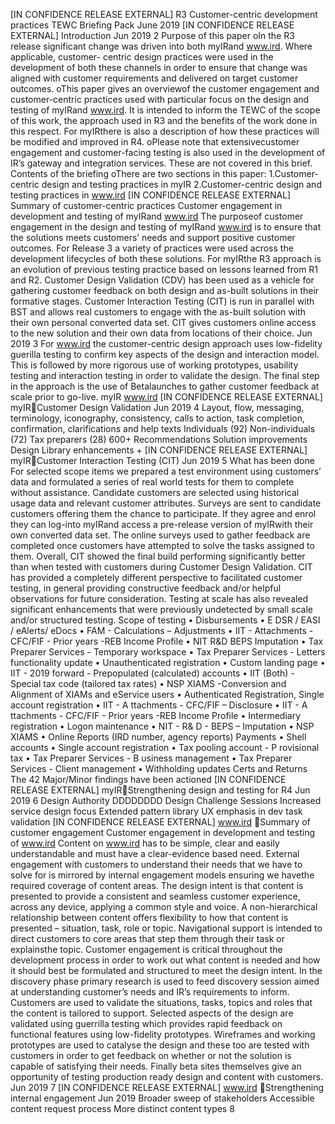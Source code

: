 \[IN CONFIDENCE RELEASE EXTERNAL\] R3 Customer-centric development practices TEWC Briefing Pack June 2019 \[IN CONFIDENCE RELEASE EXTERNAL\] Introduction Jun 2019 2 Purpose of this paper oIn the R3 release significant change was driven into both myIRand www.ird. Where applicable, customer- centric design practices were used in the development of both these channels in order to ensure that change was aligned with customer requirements and delivered on target customer outcomes. oThis paper gives an overviewof the customer engagement and customer-centric practices used with particular focus on the design and testing of myIRand www.ird. It is intended to inform the TEWC of the scope of this work, the approach used in R3 and the benefits of the work done in this respect. For myIRthere is also a description of how these practices will be modified and improved in R4. oPlease note that extensivecustomer engagement and customer-facing testing is also used in the development of IR’s gateway and integration services. These are not covered in this brief. Contents of the briefing oThere are two sections in this paper: 1.Customer-centric design and testing practices in myIR 2.Customer-centric design and testing practices in www.ird \[IN CONFIDENCE RELEASE EXTERNAL\] Summary of customer-centric practices Customer engagement in development and testing of myIRand www.ird The purposeof customer engagement in the design and testing of myIRand www.ird is to ensure that the solutions meets customers’ needs and support positive customer outcomes. For Release 3 a variety of practices were used across the development lifecycles of both these solutions. For myIRthe R3 approach is an evolution of previous testing practice based on lessons learned from R1 and R2. Customer Design Validation (CDV) has been used as a vehicle for gathering customer feedback on both design and as-built solutions in their formative stages. Customer Interaction Testing (CIT) is run in parallel with BST and allows real customers to engage with the as-built solution with their own personal converted data set. CIT gives customers online access to the new solution and their own data from locations of their choice. Jun 2019 3 For www.ird the customer-centric design approach uses low-fidelity guerilla testing to confirm key aspects of the design and interaction model. This is followed by more rigorous use of working prototypes, usability testing and interaction testing in order to validate the design. The final step in the approach is the use of Betalaunches to gather customer feedback at scale prior to go-live. myIR www.ird \[IN CONFIDENCE RELEASE EXTERNAL\] myIRCustomer Design Validation Jun 2019 4 Layout, flow, messaging, terminology, iconography, consistency, calls to action, task completion, confirmation, clarifications and help texts Individuals (92) Non-individuals (72) Tax preparers (28) 600+ Recommendations Solution improvements Design Library enhancements + \[IN CONFIDENCE RELEASE EXTERNAL\] myIRCustomer Interaction Testing (CIT) Jun 2019 5 What has been done For selected scope items we prepared a test environment using customers’ data and formulated a series of real world tests for them to complete without assistance. Candidate customers are selected using historical usage data and relevant customer attributes. Surveys are sent to candidate customers offering them the chance to participate. If they agree and enrol they can log-into myIRand access a pre-release version of myIRwith their own converted data set. The online surveys used to gather feedback are completed once customers have attempted to solve the tasks assigned to them. Overall, CIT showed the final build performing significantly better than when tested with customers during Customer Design Validation. CIT has provided a completely different perspective to facilitated customer testing, in general providing constructive feedback and/or helpful observations for future consideration. Testing at scale has also revealed significant enhancements that were previously undetected by small scale and/or structured testing. Scope of testing • Disbursements • E DSR / EASI / eAlerts/ eDocs • FAM - Calculations – Adjustments • IIT - Attachments - CFC/FIF - Prior years -REB Income Profile • NIT R&D BEPS Imputation • Tax Preparer Services - Temporary workspace • Tax Preparer Services - Letters functionality update • Unauthenticated registration • Custom landing page • IIT - 2019 forward - Prepopulated (calculated) accounts • IIT (Both) - Special tax code (tailored tax rates) • NSP XIAMS -Conversion and Alignment of XIAMs and eService users • Authenticated Registration, Single account registration • IIT - A ttachments - CFC/FIF – Disclosure • IIT - A ttachments - CFC/FIF - Prior years -REB Income Profile • Intermediary registration • Logon maintenance • NIT - R& D - BEPS – Imputation • NSP XIAMS • Online Reports (IRD number, agency reports) Payments • Shell accounts • Single account registration • Tax pooling account - P rovisional tax • Tax Preparer Services - B usiness management • Tax Preparer Services - Client management • Withholding updates Certs and Returns The 42 Major/Minor findings have been actioned \[IN CONFIDENCE RELEASE EXTERNAL\] myIRStrengthening design and testing for R4 Jun 2019 6 Design Authority DDDDDDDD Design Challenge Sessions Increased service design focus Extended pattern library UX emphasis in dev task validation \[IN CONFIDENCE RELEASE EXTERNAL\] www.ird Summary of customer engagement Customer engagement in development and testing of www.ird Content on www.ird has to be simple, clear and easily understandable and must have a clear-evidence based need. External engagement with customers to understand their needs that we have to solve for is mirrored by internal engagement models ensuring we havethe required coverage of content areas. The design intent is that content is presented to provide a consistent and seamless customer experience, across any device, applying a common style and voice. A non-hierarchical relationship between content offers flexibility to how that content is presented – situation, task, role or topic. Navigational support is intended to direct customers to core areas that step them through their task or explainsthe topic. Customer engagement is critical throughout the development process in order to work out what content is needed and how it should best be formulated and structured to meet the design intent. In the discovery phase primary research is used to feed discovery session aimed at understanding customer’s needs and IR’s requirements to inform. Customers are used to validate the situations, tasks, topics and roles that the content is tailored to support. Selected aspects of the design are validated using guerrilla testing which provides rapid feedback on functional features using low-fidelity prototypes. Wireframes and working prototypes are used to catalyse the design and these too are tested with customers in order to get feedback on whether or not the solution is capable of satisfying their needs. Finally beta sites themselves give an opportunity of testing production ready design and content with customers. Jun 2019 7 \[IN CONFIDENCE RELEASE EXTERNAL\] www.ird Strengthening internal engagement Jun 2019 Broader sweep of stakeholders Accessible content request process More distinct content types 8